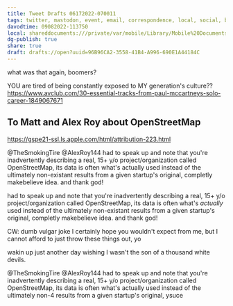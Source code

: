 ```yaml
---
title: Tweet Drafts 06172022-070011
tags: twitter, mastodon, event, email, correspondence, local, social, bookmarked, debug
davodtime: 09082022-113750
local: shareddocuments:///private/var/mobile/Library/Mobile%20Documents/iCloud~md~obsidian/Documents/OBSHIDDIAN/drafts/96B96CA2-3558-41B4-A996-690E1A44184C.md
dg-publish: true
share: true
draft: drafts://open?uuid=96B96CA2-3558-41B4-A996-690E1A44184C
---
```


what was that again, boomers?

YOU are tired of being constantly exposed to MY generation's culture?? 	\
https://www.avclub.com/30-essential-tracks-from-paul-mccartneys-solo-career-1849067671

## To Matt and Alex Roy about OpenStreetMap
https://gspe21-ssl.ls.apple.com/html/attribution-223.html

@TheSmokingTire @AlexRoy144
had to speak up and note that you're inadvertently describing a real, 15+ y/o project/organization called OpenStreetMap, its data is often what's actually used instead of the ultimately non-existant results from a given startup's original, completly makebelieve idea. and thank god!

had to speak up and note that you're inadvertently describing a real, 15+ y/o project/organization called OpenStreetMap, its data is often what's *actually* used instead of the ultimately non-existant results from a given startup's original, completly makebelieve idea. and thank god!



CW: dumb vulgar joke I certainly hope you wouldn't expect from me, but I cannot afford to just throw these things out, yo 

wakin up just another day wishing I wasn't the son of a thousand white devils.


@TheSmokingTire @AlexRoy144 
had to speak up and note that you're inadvertently describing a real, 15+ y/o project/organization called OpenStreetMap, its data is often what's actually used instead of the ultimately non-4 results from a given startup's original, ysuce